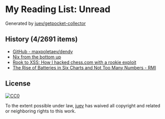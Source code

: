 # My Reading List: Unread

Generated by [juev/getpocket-collector](https://github.com/juev/getpocket-collector)

## History (4/2691 items)

- [GitHub - maxpoletaev/dendy](https://github.com/maxpoletaev/dendy)
- [Nix from the bottom up](http://www.chriswarbo.net/projects/nixos/bottom_up.html)
- [Rook to XSS: How I hacked chess.com with a rookie exploit](https://skii.dev/rook-to-xss/)
- [The Rise of Batteries in Six Charts and Not Too Many Numbers - RMI](https://rmi.org/the-rise-of-batteries-in-six-charts-and-not-too-many-numbers)

## License

[![CC0](https://mirrors.creativecommons.org/presskit/buttons/88x31/svg/cc-zero.svg)](https://creativecommons.org/publicdomain/zero/1.0/)

To the extent possible under law, [juev](https://github.com/juev) has waived all copyright and related or neighboring rights to this work.
